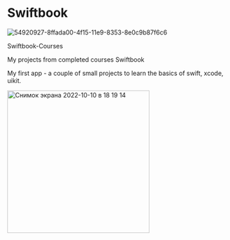 # Swiftbook
![54920927-8ffada00-4f15-11e9-8353-8e0c9b87f6c6](https://user-images.githubusercontent.com/110721351/194865439-759ae9e4-d6f8-479d-8b29-3df5b13346d5.png)


Swiftbook-Courses

My projects from completed courses Swiftbook

My first app - a couple of small projects to learn the basics of swift, xcode, uikit.

<img width="325" alt="Снимок экрана 2022-10-10 в 18 19 14" src="https://user-images.githubusercontent.com/110721351/194864927-c25c3168-741d-4697-8941-96e7f8d53736.png">


